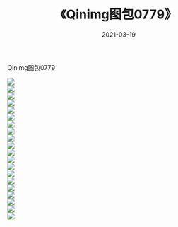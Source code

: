 ﻿---
layout: post
title:  《Qinimg图包0779》
date:   2021-03-19
img: http://imgx.orgx.ga/Qinimg图包/Qinimg图包0779/000.jpg
categories: [美女, 清纯, 唯美]
---

Qinimg图包0779

 ![](http://imgx.orgx.ga/Qinimg图包/Qinimg图包0779/001.jpg) <br>![](http://imgx.orgx.ga/Qinimg图包/Qinimg图包0779/002.jpg) <br>![](http://imgx.orgx.ga/Qinimg图包/Qinimg图包0779/003.jpg) <br>![](http://imgx.orgx.ga/Qinimg图包/Qinimg图包0779/004.jpg) <br>![](http://imgx.orgx.ga/Qinimg图包/Qinimg图包0779/005.jpg) <br>![](http://imgx.orgx.ga/Qinimg图包/Qinimg图包0779/006.jpg) <br>![](http://imgx.orgx.ga/Qinimg图包/Qinimg图包0779/007.jpg) <br>![](http://imgx.orgx.ga/Qinimg图包/Qinimg图包0779/008.jpg) <br>![](http://imgx.orgx.ga/Qinimg图包/Qinimg图包0779/009.jpg) <br>![](http://imgx.orgx.ga/Qinimg图包/Qinimg图包0779/010.jpg) <br>![](http://imgx.orgx.ga/Qinimg图包/Qinimg图包0779/011.jpg) <br>![](http://imgx.orgx.ga/Qinimg图包/Qinimg图包0779/012.jpg) <br>![](http://imgx.orgx.ga/Qinimg图包/Qinimg图包0779/013.jpg) <br>![](http://imgx.orgx.ga/Qinimg图包/Qinimg图包0779/014.jpg) <br>![](http://imgx.orgx.ga/Qinimg图包/Qinimg图包0779/015.jpg) <br>![](http://imgx.orgx.ga/Qinimg图包/Qinimg图包0779/016.jpg) <br>![](http://imgx.orgx.ga/Qinimg图包/Qinimg图包0779/017.jpg) <br>![](http://imgx.orgx.ga/Qinimg图包/Qinimg图包0779/018.jpg) <br>![](http://imgx.orgx.ga/Qinimg图包/Qinimg图包0779/019.jpg) <br>![](http://imgx.orgx.ga/Qinimg图包/Qinimg图包0779/020.jpg) <br>